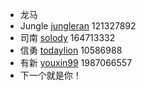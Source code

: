 - 龙马 
- Jungle [jungleran](https://github.com/jungleran) 121327892
- 司南 [solody](https://github.com/solody) 164713332
- 信勇 [todaylion](https://github.com/todaylion) 10586988
- 有新 [youxin99](https://github.com/youxin99) 1987066557
- 下一个就是你！